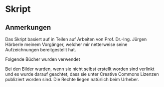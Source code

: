 # Skript



## Anmerkungen
Das Skript basiert auf in Teilen auf Arbeiten von Prof. Dr.-Ing. Jürgen Härberle meinem Vorgänger, welcher mir netterweise seine Aufzeichnungen bereitgestellt hat.

Folgende Bücher wurden verwendet


Bei den Bilder wurden, wenn sie nicht selbst erstellt worden sind verlinkt und es wurde darauf geachtet, dass sie unter Creative Commons Lizenzen publiziert worden sind. Die Rechte liegen natürlich beim Urheber.